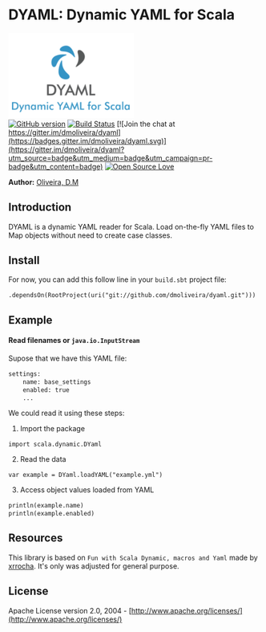 # DYAML: Dynamic YAML for Scala

<img src="https://github.com/dmoliveira/dyaml/blob/master/.img/dyml.png" width="250px"/><br/>
[![GitHub version](https://badge.fury.io/gh/dmoliveira%2Fdyaml.svg)](https://badge.fury.io/gh/dmoliveira%2Fdyaml)
[![Build Status](https://travis-ci.org/dmoliveira/dyaml.svg?branch=master)](https://travis-ci.org/dmoliveira/dyaml)
[![Join the chat at https://gitter.im/dmoliveira/dyaml](https://badges.gitter.im/dmoliveira/dyaml.svg)](https://gitter.im/dmoliveira/dyaml?utm_source=badge&utm_medium=badge&utm_campaign=pr-badge&utm_content=badge)
[![Open Source Love](https://badges.frapsoft.com/os/v1/open-source.svg?v=103)](https://github.com/ellerbrock/open-source-badge/)

**Author:** [Oliveira, D.M](https://br.linkedin.com/in/dmztheone)

## Introduction
DYAML is a dynamic YAML reader for Scala. Load on-the-fly YAML files to Map objects without need to create case classes.

## Install
For now, you can add this follow line in your ```build.sbt``` project file:
```
.dependsOn(RootProject(uri("git://github.com/dmoliveira/dyaml.git")))
```

## Example
#### Read filenames or ```java.io.InputStream```

Supose that we have this YAML file:

```
settings:
    name: base_settings
    enabled: true
    ...
```

We could read it using these steps:  
  1. Import the package
  ```
  import scala.dynamic.DYaml
  ```
  
  2. Read the data
  ```
  var example = DYaml.loadYAML("example.yml")
  ```
  
  3. Access object values  loaded from YAML
  ```
  println(example.name)
  println(example.enabled)
  ```

## Resources
This library is based on ```Fun with Scala Dynamic, macros and Yaml``` made by [xrrocha](https://github.com/xrrocha/sdynamic). It's only was adjusted for general purpose.  

## License
Apache License version 2.0, 2004 - [http://www.apache.org/licenses/](http://www.apache.org/licenses/)
